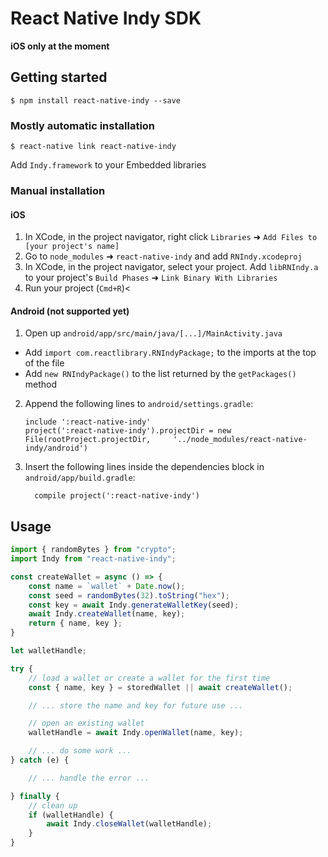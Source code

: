 
# React Native Indy SDK

**iOS only at the moment**

## Getting started

`$ npm install react-native-indy --save`

### Mostly automatic installation

`$ react-native link react-native-indy`

Add `Indy.framework` to your Embedded libraries

### Manual installation

#### iOS

1. In XCode, in the project navigator, right click `Libraries` ➜ `Add Files to [your project's name]`
2. Go to `node_modules` ➜ `react-native-indy` and add `RNIndy.xcodeproj`
3. In XCode, in the project navigator, select your project. Add `libRNIndy.a` to your project's `Build Phases` ➜ `Link Binary With Libraries`
4. Run your project (`Cmd+R`)<

#### Android (not supported yet)

1. Open up `android/app/src/main/java/[...]/MainActivity.java`
  - Add `import com.reactlibrary.RNIndyPackage;` to the imports at the top of the file
  - Add `new RNIndyPackage()` to the list returned by the `getPackages()` method
2. Append the following lines to `android/settings.gradle`:
  	```
  	include ':react-native-indy'
  	project(':react-native-indy').projectDir = new File(rootProject.projectDir, 	'../node_modules/react-native-indy/android')
  	```
3. Insert the following lines inside the dependencies block in `android/app/build.gradle`:
  	```
      compile project(':react-native-indy')
  	```

## Usage
```javascript
import { randomBytes } from "crypto";
import Indy from "react-native-indy";

const createWallet = async () => {
	const name = `wallet` + Date.now();
	const seed = randomBytes(32).toString("hex");
	const key = await Indy.generateWalletKey(seed);
	await Indy.createWallet(name, key);
	return { name, key };
}

let walletHandle;

try {
	// load a wallet or create a wallet for the first time
	const { name, key } = storedWallet || await createWallet();

	// ... store the name and key for future use ...

	// open an existing wallet
	walletHandle = await Indy.openWallet(name, key);

	// ... do some work ...
} catch (e) {

	// ... handle the error ...

} finally {
	// clean up
	if (walletHandle) {
		await Indy.closeWallet(walletHandle);
	}
}

```
